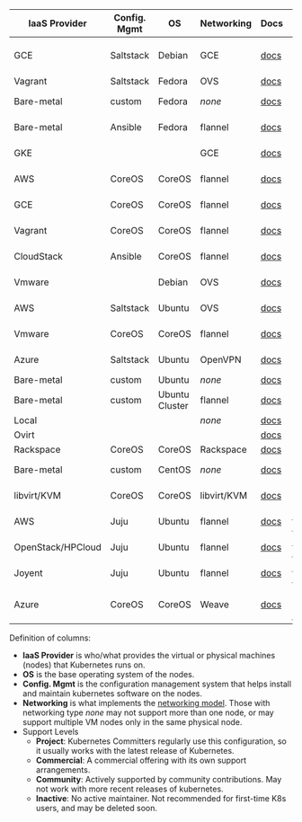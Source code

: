 IaaS Provider  | Config. Mgmt | OS     | Networking  | Docs                                                   | Support Level                | Notes
-------------- | ------------ | ------ | ----------  | ----------------------------------------------------   | ---------------------------- | -----
GCE            | Saltstack    | Debian | GCE         | [docs](../../docs/getting-started-guides/gce.md)       | Project                      | Tested with 0.9.2 by @satnam6502
Vagrant        | Saltstack    | Fedora | OVS         | [docs](../../docs/getting-started-guides/vagrant.md)   | Project                      |
Bare-metal     | custom       | Fedora | _none_      | [docs](../../docs/getting-started-guides/fedora/fedora_manual_config.md) | Project    | Uses K8s v0.13.2
Bare-metal     | Ansible      | Fedora | flannel     | [docs](../../docs/getting-started-guides/fedora/fedora_ansible_config.md)       | Project    | Uses K8s v0.13.2
GKE            |              |        | GCE         | [docs](https://cloud.google.com/container-engine)      | Commercial                   | Uses K8s version 0.9.2
AWS            | CoreOS       | CoreOS | flannel     | [docs](../../docs/getting-started-guides/coreos.md)    | Community                    | Uses K8s version 0.11.0
GCE            | CoreOS       | CoreOS | flannel     | [docs](../../docs/getting-started-guides/coreos.md)    | Community (@kelseyhightower) | Uses K8s version 0.11.0
Vagrant        | CoreOS       | CoreOS | flannel     | [docs](../../docs/getting-started-guides/coreos.md)    | Community (@pires)           | Uses K8s version 0.11.0
CloudStack     | Ansible      | CoreOS | flannel     | [docs](../../docs/getting-started-guides/cloudstack.md)| Community (@sebgoa)          | Uses K8s version 0.9.1
Vmware         |              | Debian | OVS         | [docs](../../docs/getting-started-guides/vsphere.md)   | Community (@pietern)         | Uses K8s version 0.9.1
AWS            | Saltstack    | Ubuntu | OVS         | [docs](../../docs/getting-started-guides/aws.md)       | Community (@justinsb)        | Uses K8s version 0.5.0
Vmware         | CoreOS       | CoreOS | flannel     | [docs](../../docs/getting-started-guides/coreos.md)    | Community (@kelseyhightower) |
Azure          | Saltstack    | Ubuntu | OpenVPN     | [docs](../../docs/getting-started-guides/azure.md)     | Community (@jeffmendoza)     |
Bare-metal     | custom       | Ubuntu | _none_      | [docs](../../docs/getting-started-guides/ubuntu_single_node.md) | Community (@jainvipin)       |
Bare-metal     | custom       | Ubuntu Cluster | flannel | [docs](../../docs/getting-started-guides/ubuntu_multinodes_cluster.md) | Community (@resouer @WIZARD-CXY) | use k8s version 0.12.0
Local          |              |        | _none_      | [docs](../../docs/getting-started-guides/locally.md)   | Inactive                     |
Ovirt          |              |        |             | [docs](../../docs/getting-started-guides/ovirt.md)     | Inactive                     |
Rackspace      | CoreOS       | CoreOS | Rackspace   | [docs](../../docs/getting-started-guides/rackspace.md) | Inactive                     |
Bare-metal     | custom       | CentOS | _none_      | [docs](../../docs/getting-started-guides/centos/centos_manual_config.md) | Community(@coolsvap)    | Uses K8s v0.9.1
libvirt/KVM    | CoreOS       | CoreOS | libvirt/KVM | [docs](../../docs/getting-started-guides/libvirt-coreos.md) | Community (@lhuard1A)   |
AWS            | Juju         | Ubuntu | flannel     | [docs](../../docs/getting-started-guides/juju.md)      | [Community](https://github.com/whitmo/bundle-kubernetes) ( [@whit](https://github.com/whitmo), [@matt](https://github.com/mbruzek), [@chuck](https://github.com/chuckbutler) ) | [Tested](http://reports.vapour.ws/charm-tests-by-charm/kubernetes) K8s v0.8.1
OpenStack/HPCloud | Juju      | Ubuntu | flannel     | [docs](../../docs/getting-started-guides/juju.md)      | [Community](https://github.com/whitmo/bundle-kubernetes) ( [@whit](https://github.com/whitmo), [@matt](https://github.com/mbruzek), [@chuck](https://github.com/chuckbutler) ) | [Tested](http://reports.vapour.ws/charm-tests-by-charm/kubernetes) K8s v0.8.1
Joyent         | Juju         | Ubuntu | flannel     | [docs](../../docs/getting-started-guides/juju.md)      | [Community](https://github.com/whitmo/bundle-kubernetes) ( [@whit](https://github.com/whitmo), [@matt](https://github.com/mbruzek), [@chuck](https://github.com/chuckbutler) ) | [Tested](http://reports.vapour.ws/charm-tests-by-charm/kubernetes) K8s v0.8.1
Azure          | CoreOS       | CoreOS | Weave       | [docs](../../docs/getting-started-guides/coreos/azure/README.md)         | Community ([@errordeveloper](https://github.com/errordeveloper), [@squillace](https://github.com/squillace), [@chanezon]((https://github.com/chanezon)) | Uses K8s version 0.11.0

Definition of columns:
  - **IaaS Provider** is who/what provides the virtual or physical machines (nodes) that Kubernetes runs on.
  - **OS** is the base operating system of the nodes.
  - **Config. Mgmt** is the configuration management system that helps install and maintain kubernetes software on the
    nodes.
  - **Networking** is what implements the [networking model](../../docs/networking.md).  Those with networking type
    _none_ may not support more than one node, or may support multiple VM nodes only in the same physical node.
  - Support Levels
    - **Project**:  Kubernetes Committers regularly use this configuration, so it usually works with the latest release
      of Kubernetes.
    - **Commercial**: A commercial offering with its own support arrangements.
    - **Community**: Actively supported by community contributions. May not work with more recent releases of kubernetes.
    - **Inactive**: No active maintainer.  Not recommended for first-time K8s users, and may be deleted soon.
